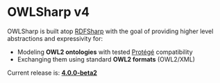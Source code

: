 # OWLSharp v4

OWLSharp is built atop <a href="https://github.com/mdesalvo/RDFSharp">RDFSharp</a> with the goal of providing higher level abstractions and expressivity for:
<ul>
  <li>Modeling <b>OWL2 ontologies</b> with tested <a href="https://protege.stanford.edu/">Protégé</a> compatibility</li>
  <li>Exchanging them using standard <b>OWL2 formats</b> (OWL2/XML)</li>
</ul>


Current release is: <a href="https://github.com/mdesalvo/OWLSharp/releases/tag/v4.0.0-beta2"><b>4.0.0-beta2</b></a>
